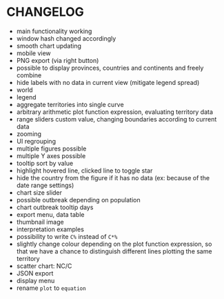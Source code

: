 # CHANGELOG

* main functionality working
* window hash changed accordingly
* smooth chart updating
* mobile view
* PNG export (via right button)
* possible to display provinces, countries and continents and freely combine
* hide labels with no data in current view (mitigate legend spread)
* world
* legend
* aggregate territories into single curve
* arbitrary arithmetic plot function expression, evaluating territory data
* range sliders custom value, changing boundaries according to current data
* zooming
* UI regrouping
* multiple figures possible
* multiple Y axes possible
* tooltip sort by value
* highlight hovered line, clicked line to toggle star
* hide the country from the figure if it has no data (ex: because of the date range settings)
* chart size slider
* possible outbreak depending on population
* chart outbreak tooltip days
* export menu, data table
* thumbnail image
* interpretation examples
* possibility to write `C%` instead of `C*%`
* slightly change colour depending on the plot function expression, so that we have a chance to distinguish different lines plotting the same territory
* scatter chart: NC/C
* JSON export
* display menu
* rename `plot` to `equation`